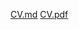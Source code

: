 [CV.md](https://github.com/Maxr17/EconGrowthUG-Notebooks/files/10157147/CV.md)
[CV.pdf](https://github.com/Maxr17/EconGrowthUG-Notebooks/files/10157149/CV.pdf)
